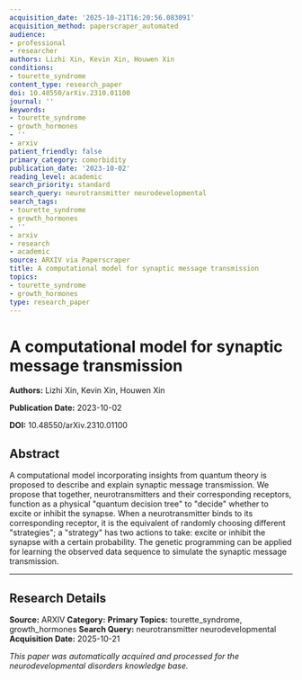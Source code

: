```yaml
---
acquisition_date: '2025-10-21T16:20:56.083091'
acquisition_method: paperscraper_automated
audience:
- professional
- researcher
authors: Lizhi Xin, Kevin Xin, Houwen Xin
conditions:
- tourette_syndrome
content_type: research_paper
doi: 10.48550/arXiv.2310.01100
journal: ''
keywords:
- tourette_syndrome
- growth_hormones
- ''
- arxiv
patient_friendly: false
primary_category: comorbidity
publication_date: '2023-10-02'
reading_level: academic
search_priority: standard
search_query: neurotransmitter neurodevelopmental
search_tags:
- tourette_syndrome
- growth_hormones
- ''
- arxiv
- research
- academic
source: ARXIV via Paperscraper
title: A computational model for synaptic message transmission
topics:
- tourette_syndrome
- growth_hormones
type: research_paper
---
```


# A computational model for synaptic message transmission

**Authors:** Lizhi Xin, Kevin Xin, Houwen Xin

**Publication Date:** 2023-10-02

**DOI:** 10.48550/arXiv.2310.01100

## Abstract

A computational model incorporating insights from quantum theory is proposed to describe and explain synaptic message transmission. We propose that together, neurotransmitters and their corresponding receptors, function as a physical "quantum decision tree" to "decide" whether to excite or inhibit the synapse. When a neurotransmitter binds to its corresponding receptor, it is the equivalent of randomly choosing different "strategies"; a "strategy" has two actions to take: excite or inhibit the synapse with a certain probability. The genetic programming can be applied for learning the observed data sequence to simulate the synaptic message transmission.

---

## Research Details

**Source:** ARXIV
**Category:** 
**Primary Topics:** tourette_syndrome, growth_hormones
**Search Query:** neurotransmitter neurodevelopmental
**Acquisition Date:** 2025-10-21

*This paper was automatically acquired and processed for the neurodevelopmental disorders knowledge base.*

